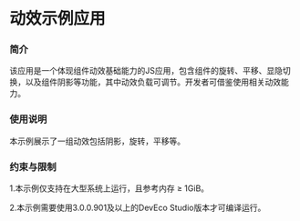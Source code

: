 # 动效示例应用

### 简介

该应用是一个体现组件动效基础能力的JS应用，包含组件的旋转、平移、显隐切换，以及组件阴影等功能，其中动效负载可调节。开发者可借鉴使用相关动效能力。

### 使用说明

本示例展示了一组动效包括阴影，旋转，平移等。

### 约束与限制

1.本示例仅支持在大型系统上运行，且参考内存 ≥ 1GiB。

2.本示例需要使用3.0.0.901及以上的DevEco Studio版本才可编译运行。
